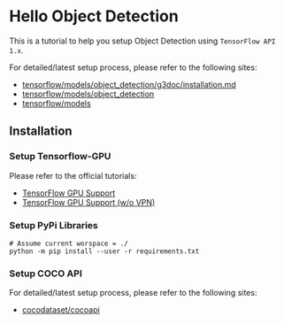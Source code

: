 # Hello Object Detection
This is a tutorial to help you setup Object Detection using `TensorFlow API 1.x`.

For detailed/latest setup process, please refer to the following sites:
-   [tensorflow/models/object_detection/g3doc/installation.md](<https://github.com/tensorflow/models/blob/master/research/object_detection/g3doc/installation.md>)
-   [tensorflow/models/object_detection](<https://github.com/tensorflow/models/tree/master/research/object_detection>)
-   [tensorflow/models](<https://github.com/tensorflow/models>)

## Installation

### Setup Tensorflow-GPU
Please refer to the official tutorials:
-   [TensorFlow GPU Support](<https://www.tensorflow.org/install/gpu>)
-   [TensorFlow GPU Support (w/o VPN)](<https://tensorflow.google.cn/install/gpu>)

### Setup PyPi Libraries
```shell script
# Assume current worspace = ./
python -m pip install --user -r requirements.txt
```

### Setup COCO API
For detailed/latest setup process, please refer to the following sites:
-   [cocodataset/cocoapi](<https://github.com/cocodataset/cocoapi>)
